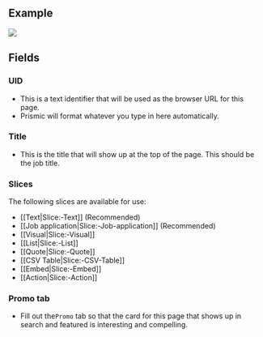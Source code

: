 ## Example
![](https://drive.google.com/uc?id=1COZajtey63_LSJ6j7d_7VZn4b8uli5gw)

## Fields

### UID
- This is a text identifier that will be used as the browser URL for this page. 
- Prismic will format whatever you type in here automatically. 

### Title
- This is the title that will show up at the top of the page. This should be the job title.

### Slices
The following slices are available for use:
- [[Text|Slice:-Text]] (Recommended)
- [[Job application|Slice:-Job-application]] (Recommended)
- [[Visual|Slice:-Visual]]
- [[List|Slice:-List]]
- [[Quote|Slice:-Quote]]
- [[CSV Table|Slice:-CSV-Table]]
- [[Embed|Slice:-Embed]]
- [[Action|Slice:-Action]]

### Promo tab
- Fill out the`Promo` tab so that the card for this page that shows up in search and featured is interesting and compelling.